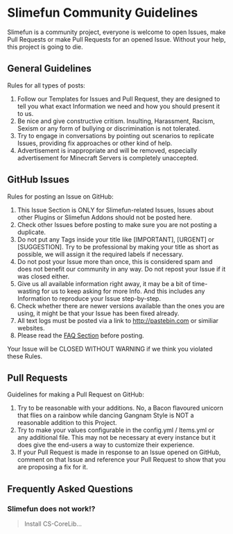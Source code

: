 # Slimefun Community Guidelines

Slimefun is a community project, everyone is welcome to open Issues, make Pull Requests or make Pull Requests for an opened Issue.
Without your help, this project is going to die.

## General Guidelines

Rules for all types of posts:

1. Follow our Templates for Issues and Pull Request, they are designed to tell you what exact Information we need and how you should present it to us.
2. Be nice and give constructive critism. Insulting, Harassment, Racism, Sexism or any form of bullying or discrimination is not tolerated.
3. Try to engage in conversations by pointing out scenarios to replicate Issues, providing fix approaches or other kind of help.
4. Advertisement is inappropriate and will be removed, especially advertisement for Minecraft Servers is completely unaccepted.

## GitHub Issues

Rules for posting an Issue on GitHub:

1. This Issue Section is ONLY for Slimefun-related Issues, Issues about other Plugins or Slimefun Addons should not be posted here.
2. Check other Issues before posting to make sure you are not posting a duplicate.
3. Do not put any Tags inside your title like [IMPORTANT], [URGENT] or [SUGGESTION]. Try to be professional by making your title as short as possible, we will assign it the required labels if necessary.
4. Do not post your Issue more than once, this is considered spam and does not benefit our community in any way. Do not repost your Issue if it was closed either.
5. Give us all available information right away, it may be a bit of time-wasting for us to keep asking for more Info. And this includes any Information to reproduce your Issue step-by-step.
6. Check whether there are newer versions available than the ones you are using, it might be that your Issue has been fixed already.
7. All text logs must be posted via a link to http://pastebin.com or similiar websites.
8. Please read the [FAQ Section](#frequently-asked-questions) before posting.

Your Issue will be CLOSED WITHOUT WARNING if we think you violated these Rules.

## Pull Requests

Guidelines for making a Pull Request on GitHub:

1. Try to be reasonable with your additions. No, a Bacon flavoured unicorn that flies on a rainbow while dancing Gangnam Style is NOT a reasonable addition to this Project.
2. Try to make your values configurable in the config.yml / Items.yml or any additional file. This may not be necessary at every instance but it does give the end-users a way to customize their experience.
3. If your Pull Request is made in response to an Issue opened on GitHub, comment on that Issue and reference your Pull Request to show that you are proposing a fix for it.

## Frequently Asked Questions

### Slimefun does not work!?
> Install CS-CoreLib...

